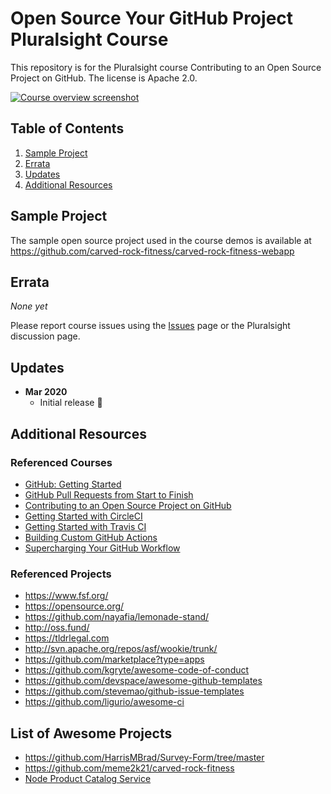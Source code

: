 # Open Source Your GitHub Project Pluralsight Course

This repository is for the Pluralsight course Contributing to an Open Source Project on GitHub. The license is Apache 2.0.

[![Course overview screenshot](https://user-images.githubusercontent.com/695373/80378225-a56ed000-889c-11ea-85a9-37780df5ebfd.png)](https://doomhammer.info/l/courses/managing-advanced-kubernetes-logging-and-tracing)


## Table of Contents

1. [Sample Project](#sample-project)
1. [Errata](#errata)
1. [Updates](#updates)
1. [Additional Resources](#additional-resources)

## Sample Project

The sample open source project used in the course demos is available at https://github.com/carved-rock-fitness/carved-rock-fitness-webapp

## Errata

*None yet*

Please report course issues using the [Issues](https://github.com/DoomHammer/pluralsight-opensource-your-project-on-github/issues) page or the Pluralsight discussion page.

## Updates

- **Mar 2020**
  - Initial release 🎉

## Additional Resources

### Referenced Courses

- [GitHub: Getting Started](https://app.pluralsight.com/library/courses/github-getting-started)
- [GitHub Pull Requests from Start to Finish](https://app.pluralsight.com/library/courses/github-pull-requests-from-start-finish)
- [Contributing to an Open Source Project on GitHub](https://app.pluralsight.com/library/courses/contributing-open-source-project-github)
- [Getting Started with CircleCI](https://app.pluralsight.com/library/courses/circleci-github-getting-started)
- [Getting Started with Travis CI](https://app.pluralsight.com/library/courses/getting-started-travis-ci)
- [Building Custom GitHub Actions](https://app.pluralsight.com/library/courses/building-custom-github-actions)
- [Supercharging Your GitHub Workflow](https://app.pluralsight.com/library/courses/supercharging-git-workflow)

### Referenced Projects

- https://www.fsf.org/
- https://opensource.org/
- https://github.com/nayafia/lemonade-stand/ 
- http://oss.fund/
- https://tldrlegal.com
- http://svn.apache.org/repos/asf/wookie/trunk/
- https://github.com/marketplace?type=apps
- https://github.com/kgryte/awesome-code-of-conduct
- https://github.com/devspace/awesome-github-templates
- https://github.com/stevemao/github-issue-templates
- https://github.com/ligurio/awesome-ci

## List of Awesome Projects
 - https://github.com/HarrisMBrad/Survey-Form/tree/master
 - https://github.com/meme2k21/carved-rock-fitness
 - [Node Product Catalog Service](https://github.com/prasadhonrao/node-product-catalog-service)
